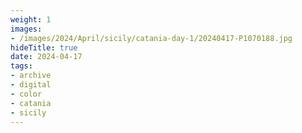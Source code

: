 ```yaml
---
weight: 1
images:
- /images/2024/April/sicily/catania-day-1/20240417-P1070188.jpg
hideTitle: true
date: 2024-04-17
tags:
- archive
- digital
- color
- catania
- sicily
---
```


